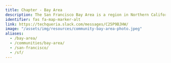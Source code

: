 ```yaml
---
title: Chapter - Bay Area
description: The San Francisco Bay Area is a region in Northern California spanning the city of San Francisco and surrounding counties.
identifier: fas fa-map-marker-alt
link: https://techqueria.slack.com/messages/C25P9BJHW/
image: "/assets/img/resources/community-bay-area-photo.jpeg"
aliases:
  - /bay-area/
  - /communities/bay-area/
  - /san-francisco/
  - /sf/
---
```

